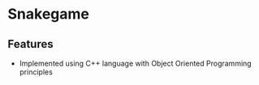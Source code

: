 # Snakegame
## Features
* Implemented using C++ language with Object Oriented Programming principles
